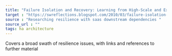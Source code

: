 ```yaml
---
title: "Failure Isolation and Recovery: Learning from High-Scale and Extreme-Scale Computing"
target : "https://swreflections.blogspot.com/2010/03/failure-isolation-and-recovery-learning.html?m=1"
source : "Researching resilience with saas downstream dependencies "
source_url : ""
tags: ha architecture 
---
```


Covers a broad swath of resilience issues, with links and references to further material